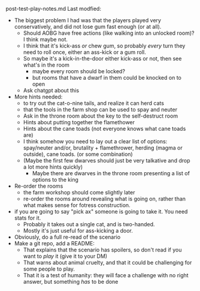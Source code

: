 post-test-play-notes.md
Last modfied: 

* The biggest problem I had was that the players played very conservatively, and did not lose gum fast enough (or at all).
    * Should AOBG have free actions (like walking into an unlocked room)? I think maybe not. 
    * I think that it's kick-ass _or_ chew gum, so probably _every_ turn they need to roll once, either an ass-kick or a gum roll.
    * So maybe it's a kick-in-the-door either kick-ass or not, then see what's in the room
        * maybe every room should be locked?
        * but rooms that have a dwarf in them could be knocked on to open
    * Ask chatgpt about this
* More hints needed:
    * to try out the cat-o-nine tails, and realize it can herd cats
    * that the tools in the farm shop can be used to spay and neuter
    * Ask in the throne room about the key to the self-destruct room
    * Hints about putting together the flamethower
    * Hints about the cane toads (not everyone knows what cane toads are)
    * I think somehow you need to lay out a clear list of options: spay/neuter and/or, brutality + flamethrower, herding (magma or outside), cane toads. (or some combination)
    * (Maybe the first few dwarves should just be very talkative and drop a lot more hints quickly)
        * Maybe there are dwarves in the throne room presenting a list of options to the king
* Re-order the rooms
    * the farm workshop should come slightly later
    * re-order the rooms around revealing what is going on, rather than what makes sense for fotress construction.
* if you are going to say "pick ax" someone is going to take it. You need stats for it.
    * Probably it takes out a single cat, and is two-handed.
    * Mostly it's just useful for ass-kicking a door.
* Obviously, do a full re-read of the scenario
* Make a git repo, add a README:
    * That explains that the scenario has spoilers, so don't read if you want to _play_ it (give it to your DM)
    * That warns about animal cruelty, and that it could be challenging for some people to play.
    * That it is a test of humanity: they will face a challenge with no right answer, but something _has_ to be done
    



